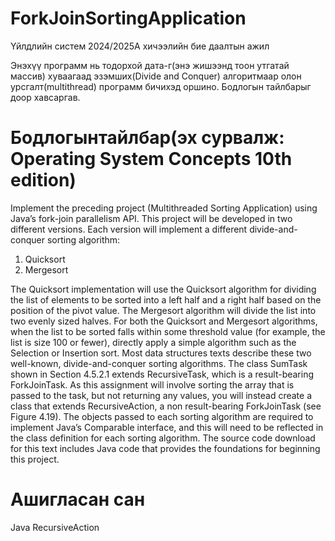 # ForkJoinSortingApplication

Үйлдлийн систем 2024/2025A хичээлийн бие даалтын ажил

Энэхүү программ нь тодорхой дата-г(энэ жишээнд тоон утгатай массив) хуваагаад эзэмших(Divide and Conquer) алгоритмаар олон урсгалт(multithread) программ бичихэд оршино. Бодлогын тайлбарыг доор хавсаргав.

# Бодлогынтайлбар(эх сурвалж: Operating System Concepts 10th edition)
Implement the preceding project (Multithreaded Sorting Application) using Java’s fork-join parallelism API. This project will be developed in two different versions. Each version will implement a different divide-and-conquer sorting algorithm:

1. Quicksort
2. Mergesort

The Quicksort implementation will use the Quicksort algorithm for dividing the list of elements to be sorted into a left half and a right half based on the position of the pivot value. The Mergesort algorithm will divide the list into two evenly sized halves. For both the Quicksort and Mergesort algorithms, when the list to be sorted falls within some threshold value (for example, the list is size 100 or fewer), directly apply a simple algorithm such as the Selection or Insertion sort. Most data structures texts describe these two well-known, divide-and-conquer sorting algorithms.
The class SumTask shown in Section 4.5.2.1 extends RecursiveTask, which is a result-bearing ForkJoinTask. As this assignment will involve sorting the array that is passed to the task, but not returning any values, you will instead create a class that extends RecursiveAction, a non result-bearing ForkJoinTask (see Figure 4.19).
The objects passed to each sorting algorithm are required to implement Java’s Comparable interface, and this will need to be reflected in the class definition for each sorting algorithm. The source code download for this text includes Java code that provides the foundations for beginning this project.

# Ашигласан сан

Java RecursiveAction
